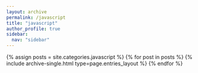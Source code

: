 ```yaml
---
layout: archive
permalink: /javascript
title: "javascript"
author_profile: true
sidebar:
  nav: "sidebar"
---
```

{% assign posts = site.categories.javascript %}
{% for post in posts %} {% include archive-single.html type=page.entries_layout %} {% endfor %}